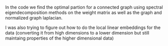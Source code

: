 In the code we find the optimal partion for a connected graph using spectral eigendecomposition methods on the weight matrix as well as the graph and normalized graph laplacian.

I was also trying to figure out how to do the local linear embeddings for the data (converting it from high dimensions to a lower dimension but still maintaing properties of the higher dimensional data)
